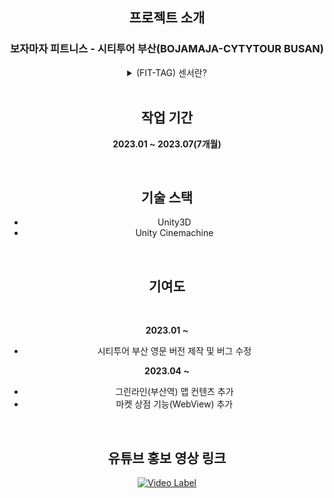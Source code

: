 <div align='center'>

## 프로젝트 소개

### 보자마자 피트니스 - 시티투어 부산(BOJAMAJA-CYTYTOUR BUSAN)


<details>
<summary> (FIT-TAG) 센서란? </summary>
<br>
<img src="https://github.com/JISUSAMA/01PortfolioFile/assets/38304918/6f5d9dae-ac98-41a6-a783-3e7fb61f4c27">
<img src="https://github.com/JISUSAMA/01PortfolioFile/assets/38304918/50c7d061-d1b6-4dc8-ab74-a4db4fc14c49">
<img src="https://github.com/JISUSAMA/01PortfolioFile/assets/38304918/08a41c14-8639-4812-80fa-241ec6027fcc">
<img src="https://github.com/JISUSAMA/01PortfolioFile/assets/38304918/a8f24856-a4bd-4140-b598-d74eddd689bb">

</details>


<br>

## 작업 기간
__2023.01 ~ 2023.07(7개월)__

<br>

## 기술 스택
- Unity3D
- Unity Cinemachine

<br>

## 기여도
<br>

__2023.01 ~__
- 시티투어 부산 영문 버전 제작 및 버그 수정

__2023.04 ~__
- 그린라인(부산역) 맵 컨텐츠 추가
- 마켓 상점 기능(WebView) 추가

<br>
<h2>유튜브 홍보 영상 링크</h2>

[![Video Label](http://img.youtube.com/vi/791rWW2YYak/0.jpg)](https://www.youtube.com/watch?v=791rWW2YYak)



</div>

